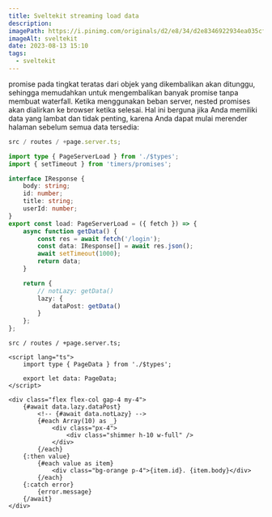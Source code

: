 ```yaml
---
title: Sveltekit streaming load data
description:
imagePath: https://i.pinimg.com/originals/d2/e8/34/d2e8346922934ea035cf7c5a8b477ad8.jpg
imageAlt: sveltekit
date: 2023-08-13 15:10
tags:
  - sveltekit
---
```


promise pada tingkat teratas dari objek yang dikembalikan akan ditunggu, sehingga memudahkan untuk mengembalikan banyak promise tanpa membuat waterfall. Ketika menggunakan beban server, nested promises akan dialirkan ke browser ketika selesai. Hal ini berguna jika Anda memiliki data yang lambat dan tidak penting, karena Anda dapat mulai merender halaman sebelum semua data tersedia:

```ts
src / routes / +page.server.ts;

import type { PageServerLoad } from './$types';
import { setTimeout } from 'timers/promises';

interface IResponse {
	body: string;
	id: number;
	title: string;
	userId: number;
}
export const load: PageServerLoad = ({ fetch }) => {
	async function getData() {
		const res = await fetch('/login');
		const data: IResponse[] = await res.json();
		await setTimeout(1000);
		return data;
	}

	return {
		// notLazy: getData()
		lazy: {
			dataPost: getData()
		}
	};
};
```

```tsx
src / routes / +page.server.ts;

<script lang="ts">
	import type { PageData } from './$types';

	export let data: PageData;
</script>

<div class="flex flex-col gap-4 my-4">
	{#await data.lazy.dataPost}
		<!-- {#await data.notLazy} -->
		{#each Array(10) as _}
			<div class="px-4">
				<div class="shimmer h-10 w-full" />
			</div>
		{/each}
	{:then value}
		{#each value as item}
			<div class="bg-orange p-4">{item.id}. {item.body}</div>
		{/each}
	{:catch error}
		{error.message}
	{/await}
</div>
```
